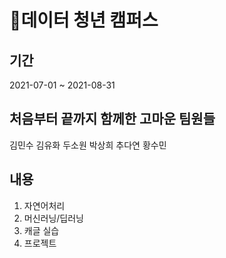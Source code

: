 # 👣데이터 청년 캠퍼스

## 기간
2021-07-01 ~ 2021-08-31

## 처음부터 끝까지 함께한 고마운 팀원들
김민수 김유화 두소원 박상희 추다연 황수민

## 내용
1. 자연어처리
2. 머신러닝/딥러닝
3. 캐글 실습
4. 프로젝트
